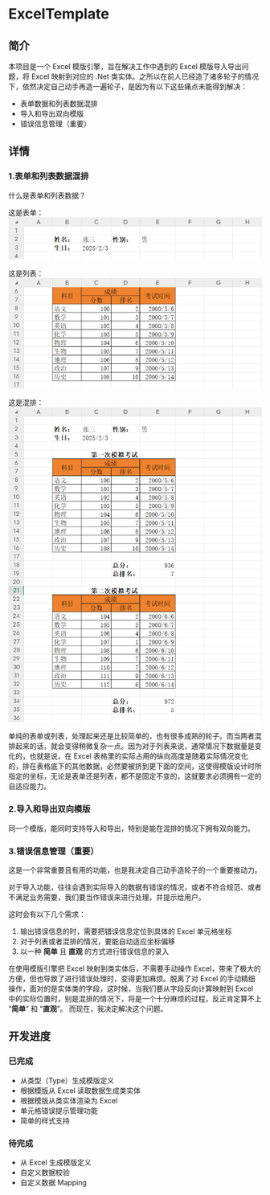 # ExcelTemplate

## 简介

本项目是一个 Excel 模版引擎，旨在解决工作中遇到的 Excel 模版导入导出问题，将 Excel 映射到对应的 .Net 类实体。之所以在前人已经造了诸多轮子的情况下，依然决定自己动手再造一遍轮子，是因为有以下这些痛点未能得到解决：

- 表单数据和列表数据混排
- 导入和导出双向模版
- 错误信息管理（重要）

## 详情
### 1.表单和列表数据混排

什么是表单和列表数据？

这是表单：
![](docs/images/image.png)

这是列表：
![](docs/images/image-1.png)

这是混排：
![](docs/images/image-2.png)

单纯的表单或列表，处理起来还是比较简单的，也有很多成熟的轮子。而当两者混排起来的话，就会变得稍微复杂一点。因为对于列表来说，通常情况下数据量是变化的，也就是说，在 Excel 表格里的实际占用的纵向高度是随着实际情况变化的，排在表格底下的其他数据，必然要被挤到更下面的空间，这使得模版设计时所指定的坐标，无论是表单还是列表，都不是固定不变的，这就要求必须拥有一定的自适应能力。

### 2.导入和导出双向模版

同一个模版，能同时支持导入和导出，特别是能在混排的情况下拥有双向能力。

### 3.错误信息管理（重要）

这是一个非常重要且有用的功能，也是我决定自己动手造轮子的一个重要推动力。

对于导入功能，往往会遇到实际导入的数据有错误的情况，或者不符合规范、或者不满足业务需要，我们要当作错误来进行处理，并提示给用户。

这时会有以下几个需求：

1. 输出错误信息的时，需要把错误信息定位到具体的 Excel 单元格坐标
2. 对于列表或者混排的情况，要能自动适应坐标偏移
3. 以一种 **简单** 且 **直观** 的方式进行错误信息的录入

在使用模版引擎把 Excel 映射到类实体后，不需要手动操作 Excel，带来了极大的方便，但也导致了进行错误处理时，变得更加麻烦。脱离了对 Excel 的手动精细操作，面对的是实体类的字段，这时候，当我们要从字段反向计算映射到 Excel 中的实际位置时，别是混排的情况下，将是一个十分麻烦的过程，反正肯定算不上 “**简单**” 和 “**直观**”。
而现在，我决定解决这个问题。

## 开发进度
### 已完成

- 从类型（Type）生成模版定义
- 根据模版从 Excel 读取数据生成类实体
- 根据模版从类实体渲染为 Excel
- 单元格错误提示管理功能
- 简单的样式支持

### 待完成

- 从 Excel 生成模版定义
- 自定义数据校验
- 自定义数据 Mapping